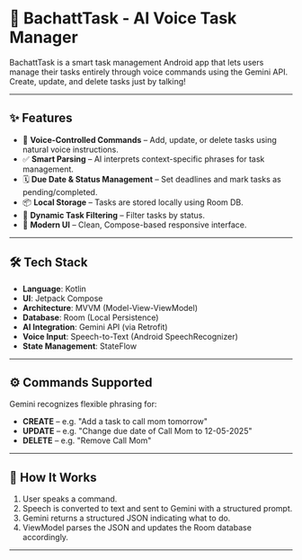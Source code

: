 # 🧠 BachattTask - AI Voice Task Manager

BachattTask is a smart task management Android app that lets users manage their tasks entirely through voice commands using the Gemini API. Create, update, and delete tasks just by talking!

---

## ✨ Features

- 🎤 **Voice-Controlled Commands** – Add, update, or delete tasks using natural voice instructions.
- ✅ **Smart Parsing** – AI interprets context-specific phrases for task management.
- 🗓️ **Due Date & Status Management** – Set deadlines and mark tasks as pending/completed.
- 📦 **Local Storage** – Tasks are stored locally using Room DB.
- 🔄 **Dynamic Task Filtering** – Filter tasks by status.
- 📱 **Modern UI** – Clean, Compose-based responsive interface.

---

## 🛠 Tech Stack

- **Language**: Kotlin
- **UI**: Jetpack Compose
- **Architecture**: MVVM (Model-View-ViewModel)
- **Database**: Room (Local Persistence)
- **AI Integration**: Gemini API (via Retrofit)
- **Voice Input**: Speech-to-Text (Android SpeechRecognizer)
- **State Management**: StateFlow

---

## ⚙️ Commands Supported

Gemini recognizes flexible phrasing for:
- **CREATE** – e.g. "Add a task to call mom tomorrow"
- **UPDATE** – e.g. "Change due date of Call Mom to 12-05-2025"
- **DELETE** – e.g. "Remove Call Mom"

---

## 🚀 How It Works

1. User speaks a command.
2. Speech is converted to text and sent to Gemini with a structured prompt.
3. Gemini returns a structured JSON indicating what to do.
4. ViewModel parses the JSON and updates the Room database accordingly.

---
